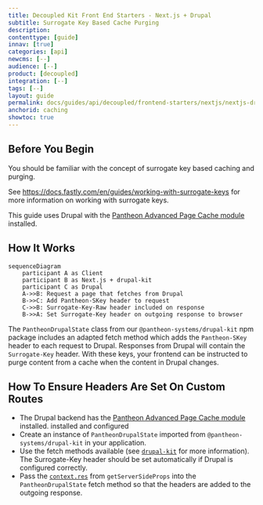 ```yaml
---
title: Decoupled Kit Front End Starters - Next.js + Drupal
subtitle: Surrogate Key Based Cache Purging
description:
contenttype: [guide]
innav: [true]
categories: [api]
newcms: [--]
audience: [--]
product: [decoupled]
integration: [--]
tags: [--]
layout: guide
permalink: docs/guides/api/decoupled/frontend-starters/nextjs/nextjs-drupal/caching
anchorid: caching
showtoc: true
---
```


## Before You Begin

You should be familiar with the concept of surrogate key based caching and
purging.

See https://docs.fastly.com/en/guides/working-with-surrogate-keys for more
information on working with surrogate keys.

This guide uses Drupal with the
[Pantheon Advanced Page Cache module](https://www.drupal.org/project/pantheon_advanced_page_cache)
installed.

## How It Works

```mermaid
sequenceDiagram
	participant A as Client
    participant B as Next.js + drupal-kit
    participant C as Drupal
    A->>B: Request a page that fetches from Drupal
    B->>C: Add Pantheon-SKey header to request
    C->>B: Surrogate-Key-Raw header included on response
    B->>A: Set Surrogate-Key header on outgoing response to browser
```

The `PantheonDrupalState` class from our `@pantheon-systems/drupal-kit` npm
package includes an adapted fetch method which adds the `Pantheon-SKey` header
to each request to Drupal. Responses from Drupal will contain the
`Surrogate-Key` header. With these keys, your frontend can be instructed to
purge content from a cache when the content in Drupal changes.

## How To Ensure Headers Are Set On Custom Routes

- The Drupal backend has the
  [Pantheon Advanced Page Cache module](https://www.drupal.org/project/pantheon_advanced_page_cache)
  installed. installed and configured
- Create an instance of `PantheonDrupalState` imported from
  `@pantheon-systems/drupal-kit` in your application.
- Use the fetch methods available (see
  [`drupal-kit`](../../../Packages/drupal-kit/) for more information). The
  Surrogate-Key header should be set automatically if Drupal is configured
  correctly.
- Pass the
  [`context.res`](https://nextjs.org/docs/api-reference/data-fetching/get-server-side-props#context-parameter)
  from `getServerSideProps` into the `PantheonDrupalState` fetch method so that
  the headers are added to the outgoing response.

